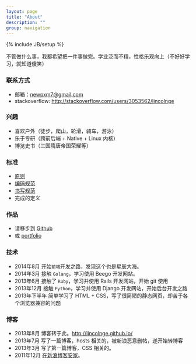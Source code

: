 ```yaml
---
layout: page
title: "About"
description: ""
group: navigation
---
```

{% include JB/setup %}

不管做什么事，我都希望把一件事做完。学业泛而不精，性格乐观向上（不好好学习，就知道傻笑）

### 联系方式

- 邮箱：[newpxm7@gmail.com](mailto:newpxm7@gmail.com)
- stackoverflow: <http://stackoverflow.com/users/3053562/lincolnge>

### 兴趣

- 喜欢户外（徒步，爬山，轮滑，骑车，游泳）
- 乐于专研（跨前后端 + Native + Linux 内核）
- 博览史书（三国隋唐帝国荣耀等）

### 标准

- [原则](science/2016/04/24/principle.html)
- [编码规范](programming/2015/09/16/style-guide.html)
- [书写规范](science/2016/05/21/copywriting-style-guid.html)
- 完成的定义

### 作品

- 请移步到 [Github](https://github.com/lincolnge)
- 或 [portfolio](/portfolio.html)

### 技术

- 2014年8月 开始`前端`开发之路，发现这个也是星辰大海。
- 2014年3月 接触 `Golang`，学习使用 Beego 开发网站。
- 2013年6月 接触了 `Ruby`，学习并使用 Rails 开发网站，开始 git 使用
- 2013年12月 接触 `Python`，学习并使用 Django 开发网站，开始后台开发之路
- 2013年下半年 简单学习了 HTML + CSS，写了很简陋的静态网页，却苦于各个浏览器兼容的问题

### 博客

- 2013年8月 博客转于此。<http://lincolnge.github.io/>
- 2013年7月 写了一篇博客，hosts 相关的，被新浪恶意删帖，遂开始转博客
- 2013年3月 写了第一篇博客，CSS 相关的。
- 2011年12月 [在新浪博客安家](http://blog.sina.com.cn/s/blog_626a2e8d0100ydrr.html)。
